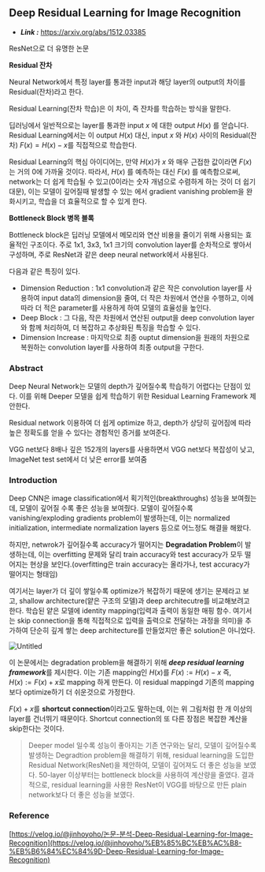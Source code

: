 ## **Deep Residual Learning for Image Recognition**
- ***Link :*** https://arxiv.org/abs/1512.03385

ResNet으로 더 유명한 논문

**Residual 잔차**

Neural Network에서 특정 layer를 통과한 input과 해당 layer의 output의 차이를 Residual(잔차)라고 한다.

Residual Learning(잔차 학습)은 이 차이, 즉 잔차를 학습하는 방식을 말한다.

딥러닝에서 일반적으로는 layer를 통과한 input $x$ 에 대한 output $H(x)$ 를 얻습니다. Residual Learning에서는 이 output $H(x)$ 대신, input $x$ 와 $H(x)$ 사이의 Residual(잔차) $F(x)=H(x)−x$를 직접적으로 학습한다.

Residual Learning의 핵심 아이디어는, 만약 $H(x)$가  $x$ 와 매우 근접한 값이라면 $F(x)$ 는 거의 $0$에 가까울 것이다. 따라서, $H(x)$ 를 예측하는 대신 $F(x)$ 를 예측함으로써, network는 더 쉽게 학습될 수 있고(0이라는 숫자 개념으로 수렴하게 하는 것이 더 쉽기 대문), 이는 모델이 깊어질때 발생할 수 있는 에서 gradient vanishing problem을 완화시키고, 학습을 더 효율적으로 할 수 있게 한다.

**Bottleneck Block 병목 블록**

Bottleneck block은 딥러닝 모델에서 메모리와 연산 비용을 줄이기 위해 사용되는 효율적인 구조이다. 주로 1x1, 3x3, 1x1 크기의 convolution layer를 순차적으로 쌓아서 구성하며, 주로 ResNet과 같은 deep neural network에서 사용된다.

다음과 같은 특징이 있다.

- Dimension Reduction : 1x1 convolution과 같은 작은 convolution layer를 사용하여 input data의 dimension을 줄여, 더 작은 차원에서 연산을 수행하고, 이에 따라 더 적은 parameter를 사용하게 하여 모델의 효율성을 높인다.
- Deep Block : 그 다음, 작은 차원에서 연산된 output을 deep convolution layer와 함께 처리하여, 더 복잡하고 추상화된 특징을 학습할 수 있다.
- Dimension Increase : 마지막으로 최종 ouptut dimension을 원래의 차원으로 복원하는 convolution layer를 사용하여 최종 output을 구한다.

### Abstract

Deep Neural Network는 모델의 depth가 깊어질수록 학습하기 어렵다는 단점이 있다. 이를 위해 Deeper 모델을 쉽게 학습하기 위한 Residual Learning Framework 제안한다. 

Residual network 이용하여 더 쉽게 optimize 하고, depth가 상당히 깊어짐에 따라 높은 정확도를 얻을 수 있다는 경험적인 증거를 보여준다.

VGG net보다 8배나 깊은 152개의 layers를 사용하면서 VGG net보다 복잡성이 낮고, ImageNet test set에서 더 낮은 error를 보여줌

### Introduction

Deep CNN은 image classification에서 획기적인(breakthroughs) 성능을 보여줬는데, 모델이 깊어질 수록 좋은 성능을 보여줬다. 모델이 깊어질수록 vanishing/exploding gradients problem이 발생하는데, 이는 normalized initialization, intermediate normalization layers 등으로 어느정도 해결을 해왔다.

하지만, netwrok가 깊어질수록 accuracy가 떨어지는 **Degradation Problem**이 발생하는데, 이는 overfitting 문제와 달리 train accuracy와 test accuracy가 모두 떨어지는 현상을 보인다.(overfitting은 train accuracy는 올라가나, test accuracy가 떨어지는 형태임)

여기서는 layer가 더 깊이 쌓일수록 optimize가 복잡하기 때문에 생기는 문제라고 보고, shallow architecture(얕은 구조의 모델)과 deep architecutre를 비교해보려고 한다. 학습된 얕은 모델에 identity mapping(입력과 출력이 동일한 매핑 함수. 여기서는 skip connection을 통해 직접적으로 입력을 출력으로 전달하는 과정을 의미)을 추가하여 단순히 깊게 쌓는 deep architecture를 만들었지만 좋은 solution은 아니었다. 

![Untitled](https://prod-files-secure.s3.us-west-2.amazonaws.com/0dbec8a6-6ae2-40e6-b117-daa31fd87a9c/252b69eb-9faf-4c6d-8dec-a26caa3827c4/Untitled.png)

이 논문에서는 degradation problem을 해결하기 위해 ***deep residual learning framework***를 제시한다. 이는 기존 mapping인 $H(x)$를 $F(x) := H(x)-x$ 즉, $H(x):=F(x)+x$로 mapping 하게 만든다. 이 residual mappingd 기존의 mapping보다 optimize하기 더 쉬운것으로 가정한다.

$F(x)+x$를 **shortcut connection**이라고도 말하는데, 이는 위 그림처럼 한 개 이상의 layer를 건너뛰기 때문이다. Shortcut connection의 또 다른 장점은 복잡한 계산을 skip한다는 것이다.

> Deeper model 일수록 성능이 좋아지는 기존 연구와는 달리, 모델이 깊어질수록 발생하는 Degradtion problem을 해결하기 위해, residual learning을 도입한 Residual Network(ResNet)을 제안하여, 모델이 깊어져도 더 좋은 성능을 보였다. 50-layer 이상부터는 bottleneck block을 사용하여 계산량을 줄였다.
결과적으로, residual learning을 사용한 ResNet이 VGG를 바탕으로 만든 plain network보다 더 좋은 성능을 보였다.
> 

### Reference

[https://velog.io/@jinhoyoho/논문-분석-Deep-Residual-Learning-for-Image-Recognition](https://velog.io/@jinhoyoho/%EB%85%BC%EB%AC%B8-%EB%B6%84%EC%84%9D-Deep-Residual-Learning-for-Image-Recognition)